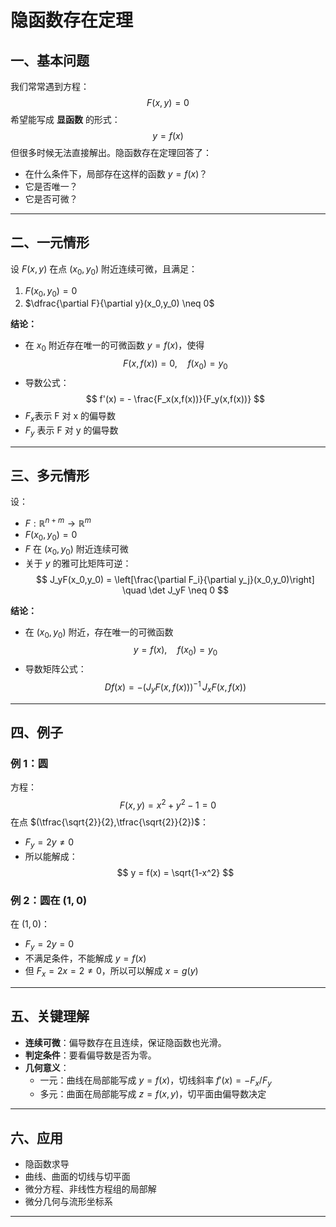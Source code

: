 # 隐函数存在定理

## 一、基本问题
我们常常遇到方程：
$$
F(x,y) = 0
$$
希望能写成 **显函数** 的形式：
$$
y = f(x)
$$
但很多时候无法直接解出。隐函数存在定理回答了：
- 在什么条件下，局部存在这样的函数 $y=f(x)$？
- 它是否唯一？
- 它是否可微？

---

## 二、一元情形
设 $F(x,y)$ 在点 $(x_0,y_0)$ 附近连续可微，且满足：
1. $F(x_0,y_0) = 0$
2. $\dfrac{\partial F}{\partial y}(x_0,y_0) \neq 0$

**结论：**
- 在 $x_0$ 附近存在唯一的可微函数 $y=f(x)$，使得
  $$
  F(x,f(x)) = 0,\quad f(x_0)=y_0
  $$
- 导数公式：
  $$
  f'(x) = - \frac{F_x(x,f(x))}{F_y(x,f(x))}
  $$
- $F_x$​ 表示 F 对 x 的偏导数
- $F_y$ 表示 F 对 y 的偏导数
---

## 三、多元情形
设：
- $F: \mathbb{R}^{n+m} \to \mathbb{R}^m$
- $F(x_0,y_0)=0$
- $F$ 在 $(x_0,y_0)$ 附近连续可微
- 关于 $y$ 的雅可比矩阵可逆：
  $$
  J_yF(x_0,y_0) = \left[\frac{\partial F_i}{\partial y_j}(x_0,y_0)\right] \quad \det J_yF \neq 0
  $$

**结论：**
- 在 $(x_0,y_0)$ 附近，存在唯一的可微函数
  $$
  y = f(x), \quad f(x_0)=y_0
  $$
- 导数矩阵公式：
  $$
  Df(x) = - (J_yF(x,f(x)))^{-1}\, J_xF(x,f(x))
  $$

---

## 四、例子

### 例 1：圆
方程：
$$
F(x,y) = x^2 + y^2 - 1 = 0
$$
在点 $(\tfrac{\sqrt{2}}{2},\tfrac{\sqrt{2}}{2})$：
- $F_y = 2y \neq 0$
- 所以能解成：
  $$
  y = f(x) = \sqrt{1-x^2}
  $$

### 例 2：圆在 $(1,0)$
在 $(1,0)$：
- $F_y = 2y = 0$
- 不满足条件，不能解成 $y=f(x)$  
- 但 $F_x = 2x = 2 \neq 0$，所以可以解成 $x=g(y)$

---

## 五、关键理解
- **连续可微**：偏导数存在且连续，保证隐函数也光滑。  
- **判定条件**：要看偏导数是否为零。  
- **几何意义**：
  - 一元：曲线在局部能写成 $y=f(x)$，切线斜率 $f'(x)=-F_x/F_y$  
  - 多元：曲面在局部能写成 $z=f(x,y)$，切平面由偏导数决定  

---

## 六、应用
- 隐函数求导  
- 曲线、曲面的切线与切平面  
- 微分方程、非线性方程组的局部解  
- 微分几何与流形坐标系  

---
